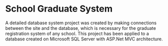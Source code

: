# School Graduate System

 A detailed database system project was created by making connections between the site and the database, which is necessary for the graduate registration system of any school. This project has been applied to a database created on Microsoft SQL Server with ASP.Net MVC architecture.

